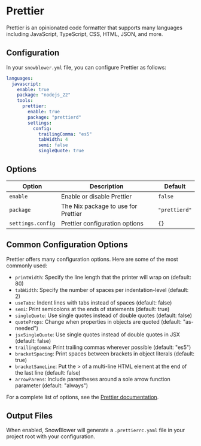 # Prettier

Prettier is an opinionated code formatter that supports many languages including JavaScript, TypeScript, CSS, HTML, JSON, and more.

## Configuration

In your `snowblower.yml` file, you can configure Prettier as follows:

```yaml
languages:
  javascript:
    enable: true
    package: "nodejs_22"
    tools:
      prettier:
        enable: true
        package: "prettierd"
        settings:
          config:
            trailingComma: "es5"
            tabWidth: 4
            semi: false
            singleQuote: true
```

## Options

| Option            | Description                         | Default       |
| ----------------- | ----------------------------------- | ------------- |
| `enable`          | Enable or disable Prettier          | `false`       |
| `package`         | The Nix package to use for Prettier | `"prettierd"` |
| `settings.config` | Prettier configuration options      | `{}`          |

## Common Configuration Options

Prettier offers many configuration options. Here are some of the most commonly used:

- `printWidth`: Specify the line length that the printer will wrap on (default: 80)
- `tabWidth`: Specify the number of spaces per indentation-level (default: 2)
- `useTabs`: Indent lines with tabs instead of spaces (default: false)
- `semi`: Print semicolons at the ends of statements (default: true)
- `singleQuote`: Use single quotes instead of double quotes (default: false)
- `quoteProps`: Change when properties in objects are quoted (default: "as-needed")
- `jsxSingleQuote`: Use single quotes instead of double quotes in JSX (default: false)
- `trailingComma`: Print trailing commas wherever possible (default: "es5")
- `bracketSpacing`: Print spaces between brackets in object literals (default: true)
- `bracketSameLine`: Put the > of a multi-line HTML element at the end of the last line (default: false)
- `arrowParens`: Include parentheses around a sole arrow function parameter (default: "always")

For a complete list of options, see the [Prettier documentation](https://prettier.io/docs/en/options.html).

## Output Files

When enabled, SnowBlower will generate a `.prettierrc.yaml` file in your project root with your configuration.
